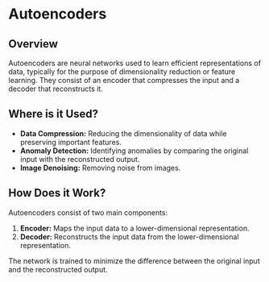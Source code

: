 # Autoencoders

## Overview

Autoencoders are neural networks used to learn efficient representations of data, typically for the purpose of dimensionality reduction or feature learning. They consist of an encoder that compresses the input and a decoder that reconstructs it.

## Where is it Used?

- **Data Compression:** Reducing the dimensionality of data while preserving important features.
- **Anomaly Detection:** Identifying anomalies by comparing the original input with the reconstructed output.
- **Image Denoising:** Removing noise from images.

## How Does it Work?

Autoencoders consist of two main components:
1. **Encoder:** Maps the input data to a lower-dimensional representation.
2. **Decoder:** Reconstructs the input data from the lower-dimensional representation.

The network is trained to minimize the difference between the original input and the reconstructed output.
